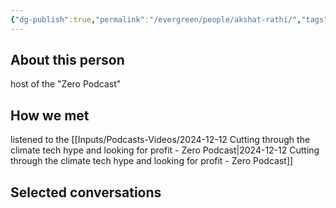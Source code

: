 ```yaml
---
{"dg-publish":true,"permalink":"/evergreen/people/akshat-rathi/","tags":["people"]}
---
```


## About this person
host of the "Zero Podcast"

## How we met
listened to the [[Inputs/Podcasts-Videos/2024-12-12 Cutting through the climate tech hype and looking for profit - Zero Podcast\|2024-12-12 Cutting through the climate tech hype and looking for profit - Zero Podcast]]


## Selected conversations
